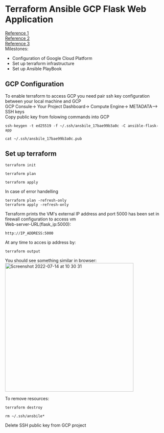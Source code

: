 # Terraform Ansible GCP Flask Web Application
[Reference 1](https://cloud.google.com/docs/terraform/get-started-with-terraform) <br/>
[Reference 2](https://github.com/antonputra/tutorials/tree/main/lessons/101)<br/>
[Reference 3](https://github.com/brennv/flask-ansible-example)<br/>
Milestones:<br/>
- Configuration of Google Cloud Platform<br/>
- Set up terraform infrastructure <br/>
- Set up Ansible PlayBook <br/>
## GCP Configuration
To enable terraform to access GCP you need pair ssh key configuration between your local machine and GCP<br/>
GCP Consule-> Your Project Dashboard-> Compute Engine-> METADATA--> SSH keys <br/>
Copy public key from folowing commands into GCP <br/>
```
ssh-keygen -t ed25519 -f ~/.ssh/ansbile_17bae99b3a0c -C ansible-flask-app
```
```
cat ~/.ssh/ansbile_17bae99b3a0c.pub
```
## Set up terraform 
```
terraform init
```
```
terraform plan 
```
```
terraform apply 
```
In case of error handelling
``` 
terraform plan -refresh-only
terraform apply -refresh-only
```
Terraform prints the VM's external IP address and port 5000 has been set in firewall configuration to access vm<br/>
Web-server-URL(flask_ip:5000):<br/>
```
http://IP_ADDRESS:5000
```
At any time to acces ip address by:
```
terraform output
```
You should see something similar in browser:<br/>
<img width="419" alt="Screenshot 2022-07-14 at 10 30 31" src="https://user-images.githubusercontent.com/43514418/178939020-9eee33c5-cbb7-4554-aa3d-dce5caf30472.png">

To remove resources:
```
terraform destroy
```
```
rm ~/.ssh/ansbile*
```
Delete SSH public key from GCP project



